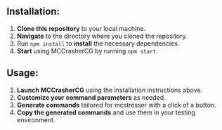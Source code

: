 ## Installation:

1. **Clone this repository** to your local machine.
2. **Navigate** to the directory where you cloned the repository.
3. Run `npm install` to **install** the necessary dependencies.
4. **Start** using MCCrasherCG by running `npm start`.

## Usage:

1. **Launch MCCrasherCG** using the installation instructions above.
2. **Customize your command parameters** as needed.
3. **Generate commands** tailored for mcstresser with a click of a button.
4. **Copy the generated commands** and use them in your testing environment.
